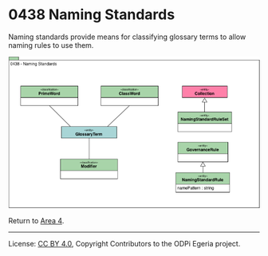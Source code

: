 <!-- SPDX-License-Identifier: CC-BY-4.0 -->
<!-- Copyright Contributors to the ODPi Egeria project. -->

# 0438 Naming Standards

Naming standards provide means for classifying glossary terms to allow naming rules to use them.

![UML](0438-Naming-Standards.png#pagewidth)


Return to [Area 4](Area-4-models.md).

----
License: [CC BY 4.0](https://creativecommons.org/licenses/by/4.0/),
Copyright Contributors to the ODPi Egeria project.
